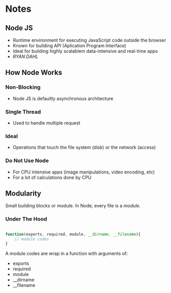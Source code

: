 # Notes

## Node JS

- Runtime environment for executing JavaScript code outside the browser
- Known for building API (Aplication Program Interface)
- Ideal for building highly scalablem data-intensive and real-time apps
- _RYAN DAHL_

## How Node Works

### Non-Blocking

- Node JS is defaultly asynchronous architecture

### Single Thread

- Used to handle multiple request

### Ideal

- Operations that touch the file system (disk) or the network (access)

### Do Not Use Node

- For CPU intensive apps (image manipulations, video encoding, etc)
- For a lot of calculations done by CPU

## Modularity

Small building blocks or module. In Node, every file is a _module_.

### Under The Hood

```javascript

function(exports, required, module, __dirname, __filename){
    // module codes
}
```

A module codes are wrap in a function with arguments of:

- exports
- required
- module
- \_\_dirname
- \_\_filename
